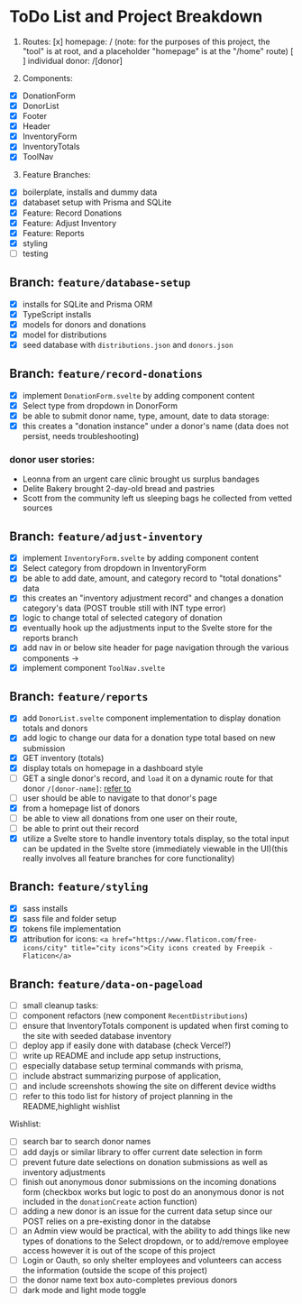 # ToDo List and Project Breakdown

1. Routes:
   [x] homepage: /
   (note: for the purposes of this project, the "tool" is at root, and a placeholder "homepage" is at the "/home" route)
   [ ] individual donor: /[donor]

2. Components:

- [x] DonationForm
- [x] DonorList
- [x] Footer
- [x] Header
- [x] InventoryForm
- [x] InventoryTotals
- [x] ToolNav

3. Feature Branches:

- [x] boilerplate, installs and dummy data
- [x] databaset setup with Prisma and SQLite
- [x] Feature: Record Donations
- [x] Feature: Adjust Inventory
- [x] Feature: Reports
- [x] styling
- [ ] testing

## Branch: `feature/database-setup`

- [x] installs for SQLite and Prisma ORM
- [x] TypeScript installs
- [x] models for donors and donations
- [x] model for distributions
- [x] seed database with `distributions.json` and `donors.json`

## Branch: `feature/record-donations`

- [x] implement `DonationForm.svelte` by adding component content
- [x] Select type from dropdown in DonorForm
- [x] be able to submit donor name, type, amount, date to data storage:
- [x] this creates a "donation instance" under a donor's name (data does not persist, needs troubleshooting)

### donor user stories:

- Leonna from an urgent care clinic brought us surplus bandages
- Delite Bakery brought 2-day-old bread and pastries
- Scott from the community left us sleeping bags he collected from vetted sources

## Branch: `feature/adjust-inventory`

- [x] implement `InventoryForm.svelte` by adding component content
- [x] Select category from dropdown in InventoryForm
- [x] be able to add date, amount, and category record to "total donations" data
- [x] this creates an "inventory adjustment record" and changes a donation category's data (POST trouble still with INT type error)
- [x] logic to change total of selected category of donation
- [x] eventually hook up the adjustments input to the Svelte store for the reports branch
- [x] add nav in or below site header for page navigation through the various components ->
- [x] implement component `ToolNav.svelte`

## Branch: `feature/reports`

- [x] add `DonorList.svelte` component implementation to display donation totals and donors
- [x] add logic to change our data for a donation type total based on new submission
- [x] GET inventory (totals)
- [x] display totals on homepage in a dashboard style
- [ ] GET a single donor's record, and `load` it on a dynamic route for that donor `/[donor-name]`: [refer to](https://learn.svelte.dev/tutorial/await-parent)
- [ ] user should be able to navigate to that donor's page
- [x] from a homepage list of donors
- [ ] be able to view all donations from one user on their route,
- [ ] be able to print out their record
- [x] utilize a Svelte store to handle inventory totals display, so the total input can be updated in the Svelte store (immediately viewable in the UI)(this really involves all feature branches for core functionality)

## Branch: `feature/styling`

- [x] sass installs
- [x] sass file and folder setup
- [x] tokens file implementation
- [x] attribution for icons: `<a href="https://www.flaticon.com/free-icons/city" title="city icons">City icons created by Freepik - Flaticon</a>`

## Branch: `feature/data-on-pageload`

- [ ] small cleanup tasks:
- [ ] component refactors (new component `RecentDistributions`)
- [ ] ensure that InventoryTotals component is updated when first coming to the site with seeded database inventory
- [ ] deploy app if easily done with database (check Vercel?)
- [ ] write up README and include app setup instructions,
- [ ] especially database setup terminal commands with prisma,
- [ ] include abstract summarizing purpose of application,
- [ ] and include screenshots showing the site on different device widths
- [ ] refer to this todo list for history of project planning in the README,highlight wishlist

Wishlist:

- [ ] search bar to search donor names
- [ ] add dayjs or similar library to offer current date selection in form
- [ ] prevent future date selections on donation submissions as well as inventory adjustments
- [ ] finish out anonymous donor submissions on the incoming donations form (checkbox works but logic to post do an anonymous donor is not included in the `donationCreate` action function)
- [ ] adding a new donor is an issue for the current data setup since our POST relies on a pre-existing donor in the databse
- [ ] an Admin view would be practical, with the ability to add things like new types of donations to the Select dropdown, or to add/remove employee access however it is out of the scope of this project
- [ ] Login or Oauth, so only shelter employees and volunteers can access the information (outside the scope of this project)
- [ ] the donor name text box auto-completes previous donors
- [ ] dark mode and light mode toggle
